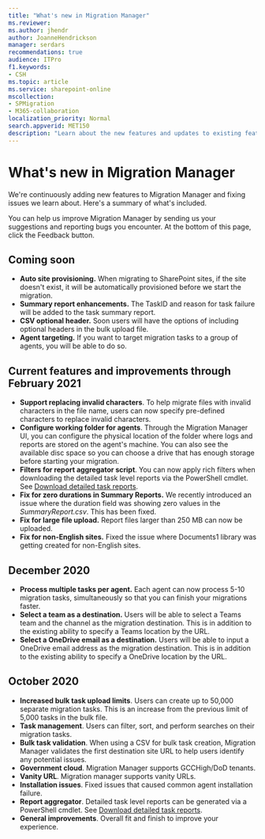 ```yaml
---
title: "What's new in Migration Manager"
ms.reviewer: 
ms.author: jhendr
author: JoanneHendrickson
manager: serdars
recommendations: true
audience: ITPro
f1.keywords:
- CSH
ms.topic: article
ms.service: sharepoint-online
mscollection: 
- SPMigration
- M365-collaboration
localization_priority: Normal
search.appverid: MET150
description: "Learn about the new features and updates to existing features in Migration Manager."
---
```


# What's new in Migration Manager

We're continuously adding new features to Migration Manager and fixing issues we learn about. Here's a summary of what's included.   

You can help us improve Migration Manager by sending us your suggestions and reporting bugs you encounter. At the bottom of this page, click the Feedback button.

## Coming soon


- **Auto site provisioning.** When migrating to SharePoint sites, if the site doesn't exist, it will be automatically provisioned before we start the migration.
- **Summary report enhancements.** The TaskID and reason for task failure will be added to the task summary report.
- **CSV optional header.**  Soon users will have the options of including optional headers in the bulk upload file.
- **Agent targeting.** If you want to target migration tasks to a group of agents, you will be able to do so. 

  
## Current features and improvements through February 2021

- **Support replacing invalid characters**. To help migrate files with invalid characters in the file name, users can now specify pre-defined characters to replace invalid characters. 
- **Configure working folder for agents**. Through the Migration Manager UI, you can configure the physical location of the folder where logs and reports are stored on the agent's machine. You can also see the available disc space so you can choose a drive that has enough storage before starting your migration.
- **Filters for report aggregator script**.  You can now apply rich filters when downloading the detailed task level reports via the PowerShell cmdlet.  See [Download detailed task reports](https://docs.microsoft.com/sharepointmigration/mm-reports#download-detailed-task-reports).
-  **Fix for zero durations in Summary Reports.** We recently introduced an issue where the duration field was showing zero values in the *SummaryReport.csv*. This has been fixed.
- **Fix for large file upload.**  Report files larger than 250 MB can now be uploaded.
- **Fix for non-English sites.**  Fixed the issue where Documents1 library was getting created for non-English sites.



## December 2020

- **Process multiple tasks per agent.** Each agent can now process 5-10 migration tasks, simultaneously so that you can finish your migrations faster.
- **Select a team as a destination.** Users will be able to select a Teams team and the channel as the migration destination. This is in addition to the existing ability to specify a Teams location by the URL.
- **Select a OneDrive email as a destination.** Users will be able to input a OneDrive email address as the migration destination. This is in addition to the existing ability to specify a OneDrive location by the URL.


## October 2020 

- **Increased bulk task upload limits**. Users can create up to 50,000 separate migration tasks. This is an increase from the previous limit of 5,000 tasks in the bulk file.
- **Task management**. Users can filter, sort, and perform searches on their migration tasks.
- **Bulk task validation**. When using a CSV for bulk task creation, Migration Manager validates the first destination site URL to help users identify any potential issues.
- **Government cloud**. Migration Manager supports GCCHigh/DoD tenants.
- **Vanity URL**. Migration manager supports vanity URLs.
- **Installation issues**. Fixed issues that caused common agent installation failure.
- **Report aggregator**.  Detailed task level reports can be generated via a PowerShell cmdlet.  See [Download detailed task reports](https://docs.microsoft.com/sharepointmigration/mm-reports#download-detailed-task-reports).
- **General improvements**. Overall fit and finish to improve your experience.

